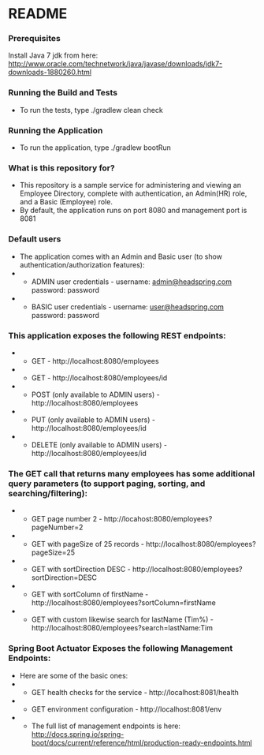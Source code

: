 # README #

### Prerequisites ###

Install Java 7 jdk from here:  http://www.oracle.com/technetwork/java/javase/downloads/jdk7-downloads-1880260.html

### Running the Build and Tests ###
* To run the tests, type ./gradlew clean check

### Running the Application ###
* To run the application, type ./gradlew bootRun

### What is this repository for? ###

* This repository is a sample service for administering and viewing an Employee Directory, complete with authentication, an Admin(HR) role, and a Basic (Employee) role.
* By default, the application runs on port 8080 and management port is 8081

### Default users ###
* The application comes with an Admin and Basic user (to show authentication/authorization features):
* * ADMIN user credentials - username: admin@headspring.com password: password
* * BASIC user credentials - username: user@headspring.com password: password

### This application exposes the following REST endpoints: ###

* *  GET - http://localhost:8080/employees
* * GET - http://localhost:8080/employees/id
* * POST (only available to ADMIN users) - http://localhost:8080/employees
* * PUT (only available to ADMIN users) - http://localhost:8080/employees/id
* * DELETE (only available to ADMIN users) - http://localhost:8080/employees/id

### The GET call that returns many employees has some additional query parameters (to support paging, sorting, and searching/filtering): ###

* * GET page number 2 - http://locahost:8080/employees?pageNumber=2
* * GET with pageSize of 25 records - http://localhost:8080/employees?pageSize=25
* * GET with sortDirection DESC - http://localhost:8080/employees?sortDirection=DESC
* * GET with sortColumn of firstName - http://localhost:8080/employees?sortColumn=firstName
* * GET with custom likewise search for lastName (Tim%) - http://localhost:8080/employees?search=lastName:Tim

### Spring Boot Actuator Exposes the following Management Endpoints: ###

* Here are some of the basic ones:
* * GET health checks for the service - http://localhost:8081/health
* * GET environment configuration - http://localhost:8081/env
* * The full list of management endpoints is here:  http://docs.spring.io/spring-boot/docs/current/reference/html/production-ready-endpoints.html